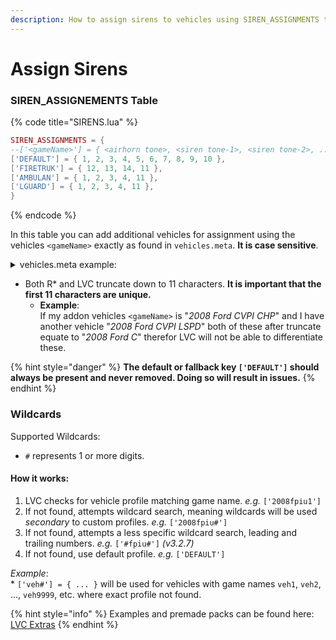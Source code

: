 ```yaml
---
description: How to assign sirens to vehicles using SIREN_ASSIGNMENTS table in SIRENS.lua,
---
```


# Assign Sirens

### SIREN\_ASSIGNEMENTS Table

{% code title="SIRENS.lua" %}
```lua
SIREN_ASSIGNMENTS = {
--['<gameName>'] = { <airhorn tone>, <siren tone-1>, <siren tone-2>, ... <siren tone-n> },
['DEFAULT'] = { 1, 2, 3, 4, 5, 6, 7, 8, 9, 10 }, 
['FIRETRUK'] = { 12, 13, 14, 11 }, 
['AMBULAN'] = { 1, 2, 3, 4, 11 }, 
['LGUARD'] = { 1, 2, 3, 4, 11 },
}
```
{% endcode %}

In this table you can add additional vehicles for assignment using the vehicles `<gameName>` exactly as found in `vehicles.meta`. **It is case sensitive**.

<details>

<summary>vehicles.meta example:</summary>

```xml
...
<modelName>so2</modelName> <!-- SPAWN NAME -->
<handlingId>so2</handlingId>
<gameName>so2</gameName> <!-- GAME NAME (WHAT LVC USES) -->
<vehicleMakeName />
<expressionDictName>null</expressionDictName>
...
```

</details>

* Both R\* and LVC truncate down to 11 characters. **It is important that the first 11 characters are unique.**
  * **Example**:\
    If my addon vehicles `<gameName>` is "_2008 Ford CVPI CHP_" and I have another vehicle "_2008 Ford CVPI LSPD_" both of these after truncate equate to "_2008 Ford C_" therefor LVC will not be able to differentiate these.&#x20;

{% hint style="danger" %}
**The default or fallback key `['DEFAULT']` should always be present and never removed. Doing so will result in issues.**
{% endhint %}

### **Wildcards**

Supported Wildcards:

* `#` represents 1 or more digits.

#### How it works:

1. LVC checks for vehicle profile matching game name. _e.g._ `['2008fpiu1']`
2. If not found, attempts wildcard search, meaning wildcards will be used _secondary_ to custom profiles. _e.g._ `['2008fpiu#']`
3. If not found, attempts a less specific wildcard search, leading and trailing numbers. _e.g._ `['#fpiu#']` _(v3.2.7)_
4. If not found, use default profile. _e.g._ `['DEFAULT']`

_Example_:\
\* `['veh#'] = { ... }` will be used for vehicles with game names `veh1`, `veh2`, ..., `veh9999`, etc. where exact profile not found.

{% hint style="info" %}
Examples and premade packs can be found here: [LVC Extras](https://github.com/TrevorBarns/luxart-vehicle-control-extras/)
{% endhint %}
